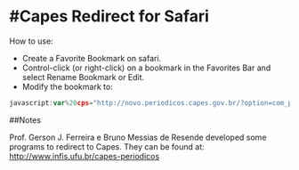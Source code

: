 #Capes Redirect for Safari
===

How to use:

* Create a Favorite Bookmark on safari.
* Control-click (or right-click) on a bookmark in the Favorites Bar and select Rename Bookmark or Edit.
* Modify the bookmark to: 

```javascript 
javascript:var%20cps="http://novo.periodicos.capes.gov.br/?option=com_pezproxy&controller=auth&view=pezproxyauth&url=";%20var%20page=document.location;%20window.location.replace(cps+page);
```




##Notes

Prof. Gerson J. Ferreira e Bruno Messias de Resende developed some programs to redirect to Capes. They can be found at: http://www.infis.ufu.br/capes-periodicos
